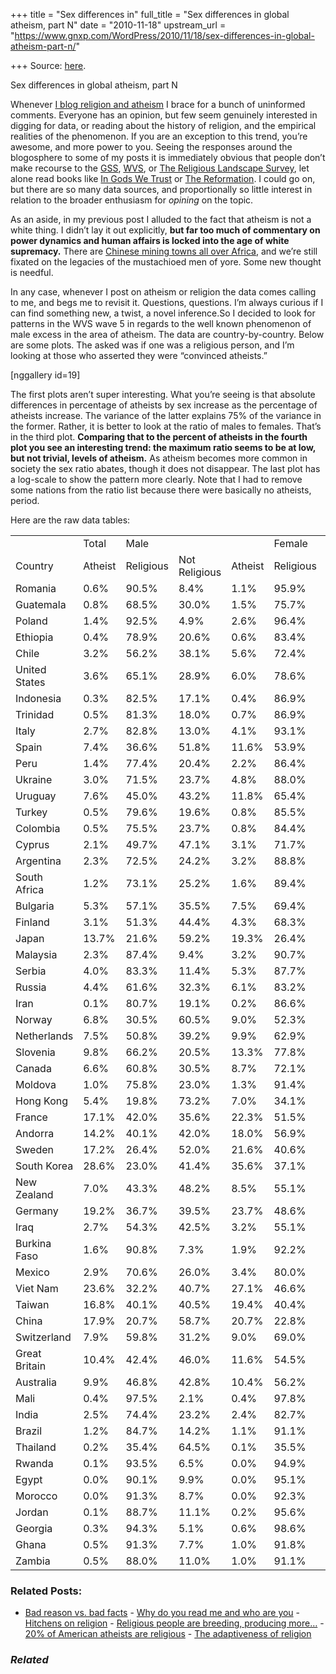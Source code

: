 +++
title = "Sex differences in"
full_title = "Sex differences in global atheism, part N"
date = "2010-11-18"
upstream_url = "https://www.gnxp.com/WordPress/2010/11/18/sex-differences-in-global-atheism-part-n/"

+++
Source: [here](https://www.gnxp.com/WordPress/2010/11/18/sex-differences-in-global-atheism-part-n/).

Sex differences in global atheism, part N

Whenever [I blog religion and atheism](http://blogs.discovermagazine.com/gnxp/2010/11/most-atheists-are-not-white/) I brace for a bunch of uninformed comments. Everyone has an opinion, but few seem genuinely interested in digging for data, or reading about the history of religion, and the empirical realities of the phenomenon. If you are an exception to this trend, you’re awesome, and more power to you. Seeing the responses around the blogosphere to some of my posts it is immediately obvious that people don’t make recourse to the [GSS](http://sda.berkeley.edu/cgi-bin/hsda?harcsda+gss08), [WVS](http://www.worldvaluessurvey.org/), or [The Religious Landscape Survey](https://religions.pewforum.org/), let alone read books like [In Gods We Trust](https://www.amazon.com/exec/obidos/ASIN/0195149300/geneexpressio-20) or [The Reformation](https://www.amazon.com/exec/obidos/ASIN/0670032964/geneexpressio-20/). I could go on, but there are so many data sources, and proportionally so little interest in relation to the broader enthusiasm for *opining* on the topic.

As an aside, in my previous post I alluded to the fact that atheism is not a white thing. I didn’t lay it out explicitly, **but far too much of commentary on power dynamics and human affairs is locked into the age of white supremacy.** There are [Chinese mining towns all over Africa](http://www.theatlantic.com/magazine/archive/2010/05/the-next-empire/8018/), and we’re still fixated on the legacies of the mustachioed men of yore. Some new thought is needful.

In any case, whenever I post on atheism or religion the data comes calling to me, and begs me to revisit it. Questions, questions. I’m always curious if I can find something new, a twist, a novel inference.So I decided to look for patterns in the WVS wave 5 in regards to the well known phenomenon of male excess in the area of atheism. The data are country-by-country. Below are some plots. The asked was if one was a religious person, and I’m looking at those who asserted they were “convinced atheists.”

\[nggallery id=19\]

The first plots aren’t super interesting. What you’re seeing is that absolute differences in percentage of atheists by sex increase as the percentage of atheists increase. The variance of the latter explains 75% of the variance in the former. Rather, it is better to look at the ratio of males to females. That’s in the third plot. **Comparing that to the percent of atheists in the fourth plot you see an interesting trend: the maximum ratio seems to be at low, but not trivial, levels of atheism.** As atheism becomes more common in society the sex ratio abates, though it does not disappear. The last plot has a log-scale to show the pattern more clearly. Note that I had to remove some nations from the ratio list because there were basically no atheists, period.

Here are the raw data tables:

|               |         |           |               |         |           |               |         |                    |          |
|---------------|---------|-----------|---------------|---------|-----------|---------------|---------|--------------------|----------|
|               | Total   | Male      |               |         | Female    |               |         |                    |          |
| Country       | Atheist | Religious | Not Religious | Atheist | Religious | Not Religious | Atheist | Percent difference | Ratio    |
| Romania       | 0.6%    | 90.5%     | 8.4%          | 1.1%    | 95.9%     | 4.0%          | 0.1%    | 1.0%               | 11.00    |
| Guatemala     | 0.8%    | 68.5%     | 30.0%         | 1.5%    | 75.7%     | 24.1%         | 0.2%    | 1.3%               | 7.50     |
| Poland        | 1.4%    | 92.5%     | 4.9%          | 2.6%    | 96.4%     | 3.2%          | 0.4%    | 2.2%               | 6.50     |
| Ethiopia      | 0.4%    | 78.9%     | 20.6%         | 0.6%    | 83.4%     | 16.5%         | 0.1%    | 0.5%               | 6.00     |
| Chile         | 3.2%    | 56.2%     | 38.1%         | 5.6%    | 72.4%     | 26.5%         | 1.1%    | 4.5%               | 5.09     |
| United States | 3.6%    | 65.1%     | 28.9%         | 6.0%    | 78.6%     | 20.1%         | 1.2%    | 4.8%               | 5.00     |
| Indonesia     | 0.3%    | 82.5%     | 17.1%         | 0.4%    | 86.9%     | 13.0%         | 0.1%    | 0.3%               | 4.00     |
| Trinidad      | 0.5%    | 81.3%     | 18.0%         | 0.7%    | 86.9%     | 12.9%         | 0.2%    | 0.5%               | 3.50     |
| Italy         | 2.7%    | 82.8%     | 13.0%         | 4.1%    | 93.1%     | 5.7%          | 1.2%    | 2.9%               | 3.42     |
| Spain         | 7.4%    | 36.6%     | 51.8%         | 11.6%   | 53.9%     | 42.5%         | 3.6%    | 8.0%               | 3.22     |
| Peru          | 1.4%    | 77.4%     | 20.4%         | 2.2%    | 86.4%     | 12.9%         | 0.7%    | 1.5%               | 3.14     |
| Ukraine       | 3.0%    | 71.5%     | 23.7%         | 4.8%    | 88.0%     | 10.4%         | 1.6%    | 3.2%               | 3.00     |
| Uruguay       | 7.6%    | 45.0%     | 43.2%         | 11.8%   | 65.4%     | 30.3%         | 4.3%    | 7.5%               | 2.74     |
| Turkey        | 0.5%    | 79.6%     | 19.6%         | 0.8%    | 85.5%     | 14.2%         | 0.3%    | 0.5%               | 2.67     |
| Colombia      | 0.5%    | 75.5%     | 23.7%         | 0.8%    | 84.4%     | 15.3%         | 0.3%    | 0.5%               | 2.67     |
| Cyprus        | 2.1%    | 49.7%     | 47.1%         | 3.1%    | 71.7%     | 27.0%         | 1.3%    | 1.8%               | 2.38     |
| Argentina     | 2.3%    | 72.5%     | 24.2%         | 3.2%    | 88.8%     | 9.8%          | 1.4%    | 1.8%               | 2.29     |
| South Africa  | 1.2%    | 73.1%     | 25.2%         | 1.6%    | 89.4%     | 9.9%          | 0.7%    | 0.9%               | 2.29     |
| Bulgaria      | 5.3%    | 57.1%     | 35.5%         | 7.5%    | 69.4%     | 27.3%         | 3.3%    | 4.2%               | 2.27     |
| Finland       | 3.1%    | 51.3%     | 44.4%         | 4.3%    | 68.3%     | 29.8%         | 1.9%    | 2.4%               | 2.26     |
| Japan         | 13.7%   | 21.6%     | 59.2%         | 19.3%   | 26.4%     | 64.6%         | 9.0%    | 10.3%              | 2.14     |
| Malaysia      | 2.3%    | 87.4%     | 9.4%          | 3.2%    | 90.7%     | 7.8%          | 1.5%    | 1.7%               | 2.13     |
| Serbia        | 4.0%    | 83.3%     | 11.4%         | 5.3%    | 87.7%     | 9.8%          | 2.6%    | 2.7%               | 2.04     |
| Russia        | 4.4%    | 61.6%     | 32.3%         | 6.1%    | 83.2%     | 13.8%         | 3.0%    | 3.1%               | 2.03     |
| Iran          | 0.1%    | 80.7%     | 19.1%         | 0.2%    | 86.6%     | 13.3%         | 0.1%    | 0.1%               | 2.00     |
| Norway        | 6.8%    | 30.5%     | 60.5%         | 9.0%    | 52.3%     | 43.1%         | 4.6%    | 4.4%               | 1.96     |
| Netherlands   | 7.5%    | 50.8%     | 39.2%         | 9.9%    | 62.9%     | 32.0%         | 5.1%    | 4.8%               | 1.94     |
| Slovenia      | 9.8%    | 66.2%     | 20.5%         | 13.3%   | 77.8%     | 15.2%         | 7.0%    | 6.3%               | 1.90     |
| Canada        | 6.6%    | 60.8%     | 30.5%         | 8.7%    | 72.1%     | 23.3%         | 4.6%    | 4.1%               | 1.89     |
| Moldova       | 1.0%    | 75.8%     | 23.0%         | 1.3%    | 91.4%     | 7.8%          | 0.7%    | 0.6%               | 1.86     |
| Hong Kong     | 5.4%    | 19.8%     | 73.2%         | 7.0%    | 34.1%     | 62.1%         | 3.8%    | 3.2%               | 1.84     |
| France        | 17.1%   | 42.0%     | 35.6%         | 22.3%   | 51.5%     | 36.3%         | 12.3%   | 10.0%              | 1.81     |
| Andorra       | 14.2%   | 40.1%     | 42.0%         | 18.0%   | 56.9%     | 32.9%         | 10.1%   | 7.9%               | 1.78     |
| Sweden        | 17.2%   | 26.4%     | 52.0%         | 21.6%   | 40.6%     | 46.6%         | 12.8%   | 8.8%               | 1.69     |
| South Korea   | 28.6%   | 23.0%     | 41.4%         | 35.6%   | 37.1%     | 41.3%         | 21.7%   | 13.9%              | 1.64     |
| New Zealand   | 7.0%    | 43.3%     | 48.2%         | 8.5%    | 55.1%     | 39.7%         | 5.2%    | 3.3%               | 1.63     |
| Germany       | 19.2%   | 36.7%     | 39.5%         | 23.7%   | 48.6%     | 36.5%         | 14.9%   | 8.8%               | 1.59     |
| Iraq          | 2.7%    | 54.3%     | 42.5%         | 3.2%    | 55.1%     | 42.8%         | 2.1%    | 1.1%               | 1.52     |
| Burkina Faso  | 1.6%    | 90.8%     | 7.3%          | 1.9%    | 92.2%     | 6.6%          | 1.3%    | 0.6%               | 1.46     |
| Mexico        | 2.9%    | 70.6%     | 26.0%         | 3.4%    | 80.0%     | 17.6%         | 2.4%    | 1.0%               | 1.42     |
| Viet Nam      | 23.6%   | 32.2%     | 40.7%         | 27.1%   | 46.6%     | 33.6%         | 19.8%   | 7.3%               | 1.37     |
| Taiwan        | 16.8%   | 40.1%     | 40.5%         | 19.4%   | 40.4%     | 45.4%         | 14.2%   | 5.2%               | 1.37     |
| China         | 17.9%   | 20.7%     | 58.7%         | 20.7%   | 22.8%     | 61.7%         | 15.6%   | 5.1%               | 1.33     |
| Switzerland   | 7.9%    | 59.8%     | 31.2%         | 9.0%    | 69.0%     | 24.0%         | 7.0%    | 2.0%               | 1.29     |
| Great Britain | 10.4%   | 42.4%     | 46.0%         | 11.6%   | 54.5%     | 36.3%         | 9.3%    | 2.3%               | 1.25     |
| Australia     | 9.9%    | 46.8%     | 42.8%         | 10.4%   | 56.2%     | 34.4%         | 9.5%    | 0.9%               | 1.09     |
| Mali          | 0.4%    | 97.5%     | 2.1%          | 0.4%    | 97.8%     | 1.8%          | 0.4%    | 0.0%               | 1.00     |
| India         | 2.5%    | 74.4%     | 23.2%         | 2.4%    | 82.7%     | 14.6%         | 2.7%    | -0.3%              | 0.89     |
| Brazil        | 1.2%    | 84.7%     | 14.2%         | 1.1%    | 91.1%     | 7.6%          | 1.3%    | -0.2%              | 0.85     |
| Thailand      | 0.2%    | 35.4%     | 64.5%         | 0.1%    | 35.5%     | 64.3%         | 0.3%    | -0.2%              | 0.33     |
| Rwanda        | 0.1%    | 93.5%     | 6.5%          | 0.0%    | 94.9%     | 5.0%          | 0.1%    | -0.1%              | 0.00     |
| Egypt         | 0.0%    | 90.1%     | 9.9%          | 0.0%    | 95.1%     | 4.9%          | 0.0%    | 0.0%               | \#DIV/0! |
| Morocco       | 0.0%    | 91.3%     | 8.7%          | 0.0%    | 92.3%     | 7.7%          | 0.0%    | 0.0%               | \#DIV/0! |
| Jordan        | 0.1%    | 88.7%     | 11.1%         | 0.2%    | 95.6%     | 4.4%          | 0.0%    | 0.2%               | \#DIV/0! |
| Georgia       | 0.3%    | 94.3%     | 5.1%          | 0.6%    | 98.6%     | 1.4%          | 0.0%    | 0.6%               | \#DIV/0! |
| Ghana         | 0.5%    | 91.3%     | 7.7%          | 1.0%    | 91.8%     | 8.2%          | 0.0%    | 1.0%               | \#DIV/0! |
| Zambia        | 0.5%    | 88.0%     | 11.0%         | 1.0%    | 91.1%     | 8.9%          | 0.0%    | 1.0%               | \#DIV/0! |

### Related Posts:

- [Bad reason vs. bad
  facts](https://www.gnxp.com/WordPress/2009/07/29/bad-reason-vs-bad-facts/) - [Why do you read me and who are
  you](https://www.gnxp.com/WordPress/2017/04/26/why-do-you-read-me-and-who-are-you/) - [Hitchens on
  religion](https://www.gnxp.com/WordPress/2007/04/26/hitchens-on-religion/) - [Religious people are breeding, producing
  more…](https://www.gnxp.com/WordPress/2009/06/21/religious-people-are-breeding-producing-more-religion/) - [20% of American atheists are
  religious](https://www.gnxp.com/WordPress/2008/08/24/20-of-american-atheists-are-religious/) - [The adaptiveness of
  religion](https://www.gnxp.com/WordPress/2007/04/23/the-adaptiveness-of-religion/)

### *Related*

[](https://www.addtoany.com/add_to/facebook?linkurl=https%3A%2F%2Fwww.gnxp.com%2FWordPress%2F2010%2F11%2F18%2Fsex-differences-in-global-atheism-part-n%2F&linkname=Sex%20differences%20in%20global%20atheism%2C%20part%20N "Facebook")[](https://www.addtoany.com/add_to/twitter?linkurl=https%3A%2F%2Fwww.gnxp.com%2FWordPress%2F2010%2F11%2F18%2Fsex-differences-in-global-atheism-part-n%2F&linkname=Sex%20differences%20in%20global%20atheism%2C%20part%20N "Twitter")[](https://www.addtoany.com/add_to/email?linkurl=https%3A%2F%2Fwww.gnxp.com%2FWordPress%2F2010%2F11%2F18%2Fsex-differences-in-global-atheism-part-n%2F&linkname=Sex%20differences%20in%20global%20atheism%2C%20part%20N "Email")[](https://www.addtoany.com/share)
